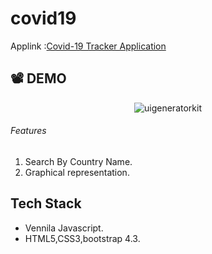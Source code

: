 # covid19

<!--Applink :[Covid-19 Tracker Application](https://wonderful-goldstine-663a7d.netlify.app)-->
Applink :[Covid-19 Tracker Application](https://covid19livestatistics.netlify.app)

## :film_projector: DEMO

<p align="center">
<img src="./assets/images/covid19.gif" alt="uigeneratorkit">
</p>

###### Features
1. Search By Country Name.
2. Graphical representation.

## Tech Stack
- Vennila Javascript.
- HTML5,CSS3,bootstrap 4.3.

